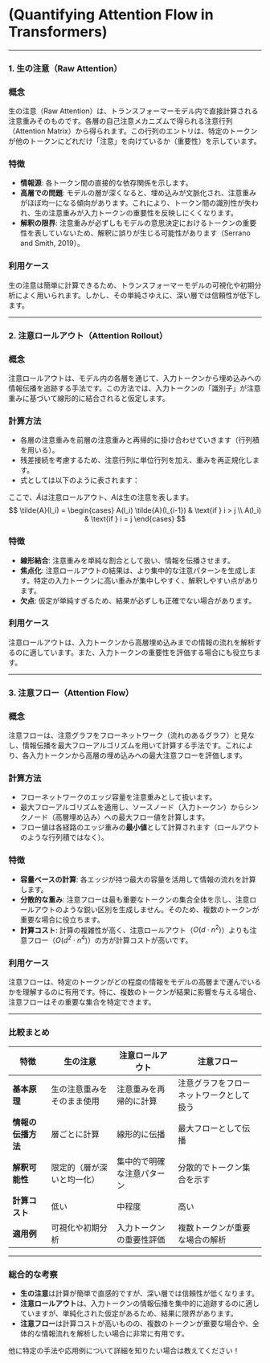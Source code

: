 # (Quantifying Attention Flow in Transformers)

---

### **1. 生の注意（Raw Attention）**

### **概念**

生の注意（Raw Attention）は、トランスフォーマーモデル内で直接計算される注意重みそのものです。各層の自己注意メカニズムで得られる注意行列（Attention Matrix）から得られます。この行列のエントリは、特定のトークンが他のトークンにどれだけ「注意」を向けているか（重要性）を示しています。

### **特徴**

- **情報源**: 各トークン間の直接的な依存関係を示します。
- **高層での問題**: モデルの層が深くなると、埋め込みが文脈化され、注意重みがほぼ均一になる傾向があります。これにより、トークン間の識別性が失われ、生の注意重みが入力トークンの重要性を反映しにくくなります。
- **解釈の限界**: 注意重みが必ずしもモデルの意思決定におけるトークンの重要性を表していないため、解釈に誤りが生じる可能性があります（Serrano and Smith, 2019）。

### **利用ケース**

生の注意は簡単に計算できるため、トランスフォーマーモデルの可視化や初期分析によく用いられます。しかし、その単純さゆえに、深い層では信頼性が低下します。

---

### **2. 注意ロールアウト（Attention Rollout）**

### **概念**

注意ロールアウトは、モデル内の各層を通じて、入力トークンから埋め込みへの情報伝播を追跡する手法です。この方法では、入力トークンの「識別子」が注意重みに基づいて線形的に結合されると仮定します。

### **計算方法**

- 各層の注意重みを前層の注意重みと再帰的に掛け合わせていきます（行列積を用いる）。
- 残差接続を考慮するため、注意行列に単位行列を加え、重みを再正規化します。
- 式としては以下のように表されます：

ここで、$\tilde{A}$は注意ロールアウト、$A$は生の注意を表します。
    $$
    \tilde{A}(l_i) =
    \begin{cases}
    A(l_i) \tilde{A}(l_{i-1}) & \text{if } i > j \\
    A(l_i) & \text{if } i = j
    \end{cases}
    $$

### **特徴**

- **線形結合**: 注意重みを単純な割合として扱い、情報を伝播させます。
- **焦点化**: 注意ロールアウトの結果は、より集中的な注意パターンを生成します。特定の入力トークンに高い重みが集中しやすく、解釈しやすい点があります。
- **欠点**: 仮定が単純すぎるため、結果が必ずしも正確でない場合があります。

### **利用ケース**

注意ロールアウトは、入力トークンから高層埋め込みまでの情報の流れを解析するのに適しています。また、入力トークンの重要性を評価する場合にも役立ちます。

---

### **3. 注意フロー（Attention Flow）**

### **概念**

注意フローは、注意グラフをフローネットワーク（流れのあるグラフ）と見なし、情報伝播を最大フローアルゴリズムを用いて計算する手法です。これにより、各入力トークンから高層の埋め込みへの最大注意フローを評価します。

### **計算方法**

- フローネットワークのエッジ容量を注意重みとして扱います。
- 最大フローアルゴリズムを適用し、ソースノード（入力トークン）からシンクノード（高層埋め込み）への最大フロー値を計算します。
- フロー値は各経路のエッジ重みの**最小値**として計算されます（ロールアウトのような行列積ではなく）。

### **特徴**

- **容量ベースの計算**: 各エッジが持つ最大の容量を活用して情報の流れを計算します。
- **分散的な重み**: 注意フローは最も重要なトークンの集合全体を示し、注意ロールアウトのような鋭い区別を生成しません。そのため、複数のトークンが重要な場合に役立ちます。
- **計算コスト**: 計算の複雑性が高く、注意ロールアウト（$O(d \cdot n^2)$）よりも注意フロー（$O(d^2 \cdot n^4)$）の方が計算コストが高いです。

### **利用ケース**

注意フローは、特定のトークンがどの程度の情報をモデルの高層まで運んでいるかを理解するのに有用です。特に、複数のトークンが結果に影響を与える場合、注意フローはその重要な集合を特定できます。

---

### **比較まとめ**

| 特徴 | 生の注意 | 注意ロールアウト | 注意フロー |
| --- | --- | --- | --- |
| **基本原理** | 生の注意重みをそのまま使用 | 注意重みを再帰的に計算 | 注意グラフをフローネットワークとして扱う |
| **情報の伝播方法** | 層ごとに計算 | 線形的に伝播 | 最大フローとして伝播 |
| **解釈可能性** | 限定的（層が深いと均一化） | 集中的で明確な注意パターン | 分散的でトークン集合を示す |
| **計算コスト** | 低い | 中程度 | 高い |
| **適用例** | 可視化や初期分析 | 入力トークンの重要性評価 | 複数トークンが重要な場合の解析 |

---

### **総合的な考察**

- **生の注意**は計算が簡単で直感的ですが、深い層では信頼性が低くなります。
- **注意ロールアウト**は、入力トークンの情報伝播を集中的に追跡するのに適していますが、単純化された仮定があるため、結果に限界があります。
- **注意フロー**は計算コストが高いものの、複数のトークンが重要な場合や、全体的な情報流れを解析したい場合に非常に有用です。

他に特定の手法や応用例について詳細を知りたい場合は教えてください！